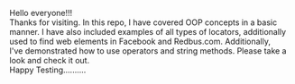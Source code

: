 Hello everyone!!! <br>
Thanks for visiting. In this repo, I have covered OOP concepts in a basic manner. I have also included examples of all types of locators, additionally used to find web elements in Facebook and Redbus.com. Additionally, </br>
I've demonstrated how to use operators and string methods. Please take a look and check it out. <br>
Happy Testing..........
